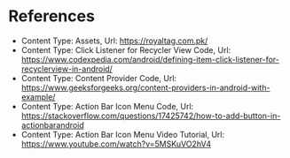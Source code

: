 # References
- Content Type: Assets, Url: https://royaltag.com.pk/
- Content Type: Click Listener for Recycler View Code, Url: https://www.codexpedia.com/android/defining-item-click-listener-for-recyclerview-in-android/
- Content Type: Content Provider Code, Url: https://www.geeksforgeeks.org/content-providers-in-android-with-example/
- Content Type: Action Bar Icon Menu Code, Url: https://stackoverflow.com/questions/17425742/how-to-add-button-in-actionbarandroid
- Content Type: Action Bar Icon Menu Video Tutorial, Url: https://www.youtube.com/watch?v=5MSKuVO2hV4